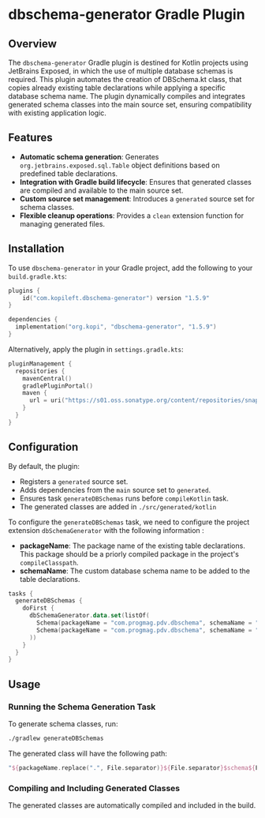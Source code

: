 # dbschema-generator Gradle Plugin

## Overview

The `dbschema-generator` Gradle plugin is destined for Kotlin projects using JetBrains Exposed, in which the use of multiple database schemas is required. This plugin automates the creation of DBSchema.kt class, that copies already existing table declarations while applying a specific database schema name. The plugin dynamically compiles and integrates generated schema classes into the main source set, ensuring compatibility with existing application logic.

## Features

- **Automatic schema generation**: Generates `org.jetbrains.exposed.sql.Table` object definitions based on predefined table declarations.
- **Integration with Gradle build lifecycle**: Ensures that generated classes are compiled and available to the main source set.
- **Custom source set management**: Introduces a `generated` source set for schema classes.
- **Flexible cleanup operations**: Provides a `clean` extension function for managing generated files.

## Installation

To use `dbschema-generator` in your Gradle project, add the following to your `build.gradle.kts`:

```kotlin
plugins {
    id("com.kopileft.dbschema-generator") version "1.5.9"
}
```

```kotlin
dependencies {
  implementation("org.kopi", "dbschema-generator", "1.5.9")
}
```

Alternatively, apply the plugin in `settings.gradle.kts`:

```kotlin
pluginManagement {
  repositories {
    mavenCentral()
    gradlePluginPortal()
    maven {
      url = uri("https://s01.oss.sonatype.org/content/repositories/snapshots/")
    }
  }
}
```

## Configuration

By default, the plugin:

- Registers a `generated` source set.
- Adds dependencies from the `main` source set to `generated`.
- Ensures task `generateDBSchemas` runs before `compileKotlin` task.
- The generated classes are added in `./src/generated/kotlin`

To configure the `generateDBSchemas` task, we need to configure the project extension `dbSchemaGenerator` with the following information :
- **packageName**: The package name of the existing table declarations. This package should be a priorly compiled package in the project's `compileClasspath`.
- **schemaName**: The custom database schema name to be added to the table declarations.

```kotlin
tasks {
  generateDBSchemas {
    doFirst {
      dbSchemaGenerator.data.set(listOf(
        Schema(packageName = "com.progmag.pdv.dbschema", schemaName = "public"),
        Schema(packageName = "com.progmag.pdv.dbschema", schemaName = "custom")
      ))
    }
  }
}
```

## Usage

### Running the Schema Generation Task

To generate schema classes, run:

```sh
./gradlew generateDBSchemas
```

The generated class will have the following path:

```kotlin
"${packageName.replace(".", File.separator)}${File.separator}$schema${File.separator}DBSchema${schema.uppercase()}.kt"
```


### Compiling and Including Generated Classes

The generated classes are automatically compiled and included in the build.
